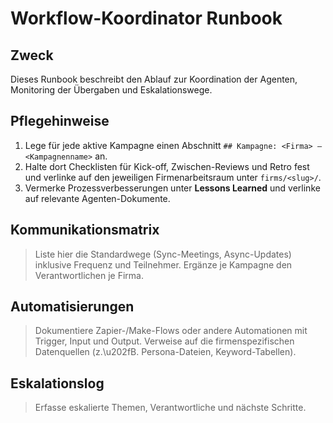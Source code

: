 # Workflow-Koordinator Runbook

## Zweck
Dieses Runbook beschreibt den Ablauf zur Koordination der Agenten, Monitoring der Übergaben und Eskalationswege.

## Pflegehinweise
1. Lege für jede aktive Kampagne einen Abschnitt `## Kampagne: <Firma> – <Kampagnenname>` an.
2. Halte dort Checklisten für Kick-off, Zwischen-Reviews und Retro fest und verlinke auf den jeweiligen Firmenarbeitsraum unter `firms/<slug>/`.
3. Vermerke Prozessverbesserungen unter **Lessons Learned** und verlinke auf relevante Agenten-Dokumente.

## Kommunikationsmatrix
> Liste hier die Standardwege (Sync-Meetings, Async-Updates) inklusive Frequenz und Teilnehmer. Ergänze je Kampagne den Verantwortlichen je Firma.

## Automatisierungen
> Dokumentiere Zapier-/Make-Flows oder andere Automationen mit Trigger, Input und Output. Verweise auf die firmenspezifischen Datenquellen (z.\u202fB. Persona-Dateien, Keyword-Tabellen).

## Eskalationslog
> Erfasse eskalierte Themen, Verantwortliche und nächste Schritte.
